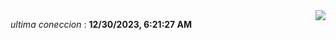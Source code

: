 <div style="display: flex; justify-content: space-between;">
 <p align="right"><i>ultima coneccion</i> : <b>12/30/2023, 6:21:27 AM</b></p> 
 <img src="https://img.shields.io/badge/GitHub%20Action%20Status-Online-brightgreen?style=flat&logo=githubactions&logoColor=%23ffffff&labelColor=%23181717&color=%232088FF" />
</div>

<!--START_SECTION:waka-->
<!--END_SECTION:waka-->
